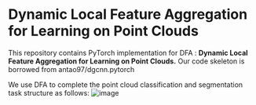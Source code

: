 # Dynamic Local Feature Aggregation for Learning on Point Clouds
This repository contains PyTorch implementation for DFA : **Dynamic Local Feature Aggregation for Learning on Point Clouds.** 
Our code skeleton is borrowed from antao97/dgcnn.pytorch

We use DFA to complete the point cloud classification and segmentation task structure as follows:
![image]()

